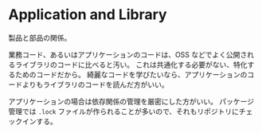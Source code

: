 # Application and Library

製品と部品の関係。

業務コード、あるいはアプリケーションのコードは、OSS などでよく公開されるライブラリのコードに比べると汚い。
これは共通化する必要がない、特化するためのコードだから。
綺麗なコードを学びたいなら、アプリケーションのコードよりもライブラリのコードを読んだ方がいい。

アプリケーションの場合は依存関係の管理を厳密にした方がいい。
パッケージ管理では `.lock` ファイルが作られることが多いので、それもリポジトリにチェックインする。
